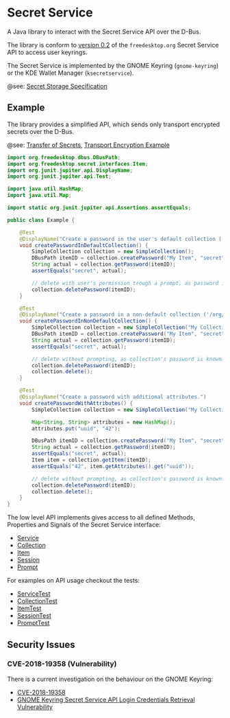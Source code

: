 # Secret Service

A Java library to interact with the Secret Service API over the D-Bus.

The library is conform to [version 0.2](https://specifications.freedesktop.org/secret-service/) of the `freedesktop.org`
Secret Service API to access user keyrings.

The Secret Service is implemented by the GNOME Keyring (`gnome-keyring`) or the KDE Wallet Manager (`ksecretservice`).

@see: [Secret Storage Specification](https://www.freedesktop.org/wiki/Specifications/secret-storage-spec/)

## Example

The library provides a simplified API, which sends only transport encrypted secrets over the D-Bus.

@see: [Transfer of Secrets](https://specifications.freedesktop.org/secret-service/ch07.html),
[Transport Encryption Example](src/test/java/org/freedesktop/secret/integration/IntegrationTest.java)

```java
import org.freedesktop.dbus.DBusPath;
import org.freedesktop.secret.interfaces.Item;
import org.junit.jupiter.api.DisplayName;
import org.junit.jupiter.api.Test;

import java.util.HashMap;
import java.util.Map;

import static org.junit.jupiter.api.Assertions.assertEquals;

public class Example {

    @Test
    @DisplayName("Create a password in the user's default collection ('/org/freedesktop/secrets/aliases/default').")
    void createPasswordInDefaultCollection() {
        SimpleCollection collection = new SimpleCollection();
        DBusPath itemID = collection.createPassword("My Item", "secret");
        String actual = collection.getPassword(itemID);
        assertEquals("secret", actual);

        // delete with user's permission trough a prompt, as password is unknown.
        collection.deletePassword(itemID);
    }

    @Test
    @DisplayName("Create a password in a non-default collection ('/org/freedesktop/secrets/collection/xxxx').")
    void createPasswordInNonDefaultCollection() {
        SimpleCollection collection = new SimpleCollection("My Collection", "super secret");
        DBusPath itemID = collection.createPassword("My Item", "secret");
        String actual = collection.getPassword(itemID);
        assertEquals("secret", actual);

        // delete without prompting, as collection's password is known.
        collection.deletePassword(itemID);
        collection.delete();
    }

    @Test
    @DisplayName("Create a password with additional attributes.")
    void createPasswordWithAttributes() {
        SimpleCollection collection = new SimpleCollection("My Collection", "super secret");

        Map<String, String> attributes = new HashMap();
        attributes.put("uuid", "42");

        DBusPath itemID = collection.createPassword("My Item", "secret", attributes);
        String actual = collection.getPassword(itemID);
        assertEquals("secret", actual);
        Item item = collection.getItem(itemID);
        assertEquals("42", item.getAttributes().get("uuid"));

        // delete without prompting, as collection's password is known.
        collection.deletePassword(itemID);
        collection.delete();
    }
}
```

The low level API implements gives access to all defined Methods, Properties and Signals of the Secret Service 
interface:

  * [Service](src/main/java/org/freedesktop/secret/Service.java)
  * [Collection](src/main/java/org/freedesktop/secret/Collection.java)
  * [Item](src/main/java/org/freedesktop/secret/Item.java)
  * [Session](src/main/java/org/freedesktop/secret/Session.java)
  * [Prompt](src/main/java/org/freedesktop/secret/Prompt.java)

For examples on API usage checkout the tests:

  * [ServiceTest](src/test/java/org/freedesktop/secret/ServiceTest.java)
  * [CollectionTest](src/test/java/org/freedesktop/secret/CollectionTest.java)
  * [ItemTest](src/test/java/org/freedesktop/secret/ItemTest.java)
  * [SessionTest](src/test/java/org/freedesktop/secret/SessionTest.java)
  * [PromptTest](src/test/java/org/freedesktop/secret/PromptTest.java)

## Security Issues

### CVE-2018-19358 (Vulnerability)

There is a current investigation on the behaviour on the GNOME Keyring:

* [CVE-2018-19358](https://nvd.nist.gov/vuln/detail/CVE-2018-19358)
* [GNOME Keyring Secret Service API Login Credentials Retrieval Vulnerability](https://tools.cisco.com/security/center/viewAlert.x?alertId=59179)
